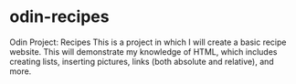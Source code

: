 # odin-recipes
Odin Project: Recipes
This is a project in which I will create a basic recipe website. This will demonstrate my knowledge of HTML, which includes creating lists, inserting pictures, links (both absolute and relative), and more.